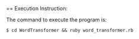 == Execution Instruction:

The command to execute the program is:

    $ cd WordTransformer && ruby word_transformer.rb